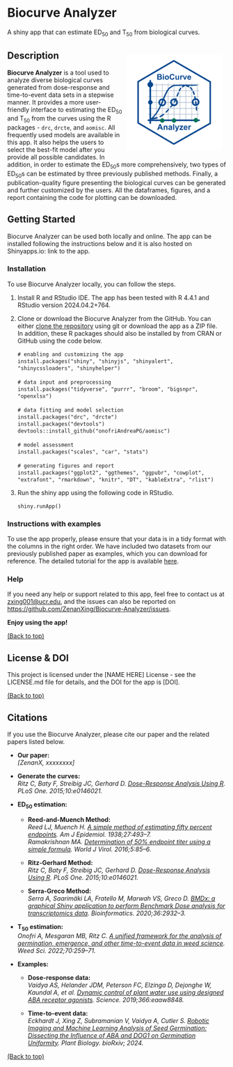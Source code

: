 # Biocurve Analyzer

A shiny app that can estimate ED<sub>50</sub> and T<sub>50</sub> from biological curves.  

## Description  <img src="www/biocurve_analyzer_logo.png" align="right" style="float:right; height:220px; margin: 10px;"/>

**Biocurve Analyzer** is a tool used to analyze diverse biological curves generated from dose-response and time-to-event data sets in a stepwise manner. It provides a more user-friendly interface to estimating the ED<sub>50</sub> and T<sub>50</sub> from the curves using the R packages - `drc`, `drcte`, and `aomisc`. All frequently used models are available in this app. It also helps the users to select the best-fit model after you provide all possible candidates. In addition, in order to estimate the ED<sub>50</sub>s more comprehensively, two types of ED<sub>50</sub>s can be estimated by three previously published methods. Finally, a publication-quality figure presenting the biological curves can be generated and further customized by the users. All the dataframes, figures, and a report containing the code for plotting can be downloaded. 

## Getting Started

Biocurve Analyzer can be used both locally and online. The app can be installed following the instructions below and it is also hosted on Shinyapps.io: link to the app.  

### Installation

To use Biocurve Analyzer locally, you can follow the steps.  

  1. Install R and RStudio IDE. The app has been tested with R 4.4.1 and RStudio version 2024.04.2+764.  

  2. Clone or download the Biocurve Analyzer from the GitHub. You can either [clone the repository](https://docs.github.com/en/repositories/creating-and-managing-repositories/cloning-a-repository) using git or download the app as a ZIP file.  
  In addition, these R packages should also be installed by from CRAN or GitHub using the code below.  

      ```
      # enabling and customizing the app
      install.packages("shiny", "shinyjs", "shinyalert", "shinycssloaders", "shinyhelper")
      
      # data input and preprocessing
      install.packages("tidyverse", "purrr", "broom", "bigsnpr", "openxlsx")
      
      # data fitting and model selection
      install.packages("drc", "drcte")
      install.packages("devtools")
      devtools::install_github("onofriAndreaPG/aomisc")
      
      # model assessment
      install.packages("scales", "car", "stats")
      
      # generating figures and report
      install.packages("ggplot2", "ggthemes", "ggpubr", "cowplot", "extrafont", "rmarkdown", "knitr", "DT", "kableExtra", "rlist")
      
      ```

  3. Run the shiny app using the following code in RStudio.

      ```
      shiny.runApp()
      ```

### Instructions with examples

To use the app properly, please ensure that your data is in a tidy format with the columns in the right order. We have included two datasets from our previously published paper as examples, which you can download for reference. The detailed tutorial for the app is available [here](./Tutorial.pdf). 

### Help

If you need any help or support related to this app, feel free to contact us at zxing001@ucr.edu, and the issues can also be reported on https://github.com/ZenanXing/Biocurve-Analyzer/issues.  
  
**Enjoy using the app!** 
  
[(Back to top)](#biocurve-analyzer)

## License & DOI

This project is licensed under the [NAME HERE] License - see the LICENSE.md file for details, and the DOI for the app is [DOI].  
  
[(Back to top)](#biocurve-analyzer)

## Citations

If you use the Biocurve Analyzer, please cite our paper and the related papers listed below.


- **Our paper:**  
*[ZenanX, xxxxxxxx]*  

- **Generate the curves:**  
*Ritz C, Baty F, Streibig JC, Gerhard D. [Dose-Response Analysis Using R](https://journals.plos.org/plosone/article?id=10.1371/journal.pone.0146021). PLoS One. 2015;10:e0146021.*  

- **ED<sub>50</sub> estimation:**  
  - **Reed-and-Muench Method:**  
  *Reed LJ, Muench H. [A simple method of estimating fifty percent endpoints](https://academic.oup.com/aje/article/27/3/493/99616). Am J Epidemiol. 1938;27:493–7.*  
  *Ramakrishnan MA. [Determination of 50% endpoint titer using a simple formula](https://www.wjgnet.com/2220-3249/full/v5/i2/85.htm). World J Virol. 2016;5:85–6.*  
  
  - **Ritz-Gerhard Method:**  
  *Ritz C, Baty F, Streibig JC, Gerhard D. [Dose-Response Analysis Using R](https://journals.plos.org/plosone/article?id=10.1371/journal.pone.0146021). PLoS One. 2015;10:e0146021.*    
  
  - **Serra-Greco Method:**  
  *Serra A, Saarimäki LA, Fratello M, Marwah VS, Greco D. [BMDx: a graphical Shiny application to perform Benchmark Dose analysis for transcriptomics data](https://academic.oup.com/bioinformatics/article/36/9/2932/5709037). Bioinformatics. 2020;36:2932–3.*  
  
- **T<sub>50</sub> estimation:**  
  *Onofri A, Mesgaran MB, Ritz C. [A unified framework for the analysis of germination, emergence, and other time-to-event data in weed science](https://www.cambridge.org/core/journals/weed-science/article/unified-framework-for-the-analysis-of-germination-emergence-and-other-timetoevent-data-in-weed-science/7DB0E039C9013D3E8F44FE32A3F42B88). Weed Sci. 2022;70:259–71.*

- **Examples:**  
  - **Dose-response data:**  
  *Vaidya AS, Helander JDM, Peterson FC, Elzinga D, Dejonghe W, Kaundal A, et al. [Dynamic control of plant water use using designed ABA receptor agonists](https://www.science.org/doi/10.1126/science.aaw8848?url_ver=Z39.88-2003&rfr_id=ori:rid:crossref.org&rfr_dat=cr_pub%20%200pubmed). Science. 2019;366:eaaw8848.*  
  
  - **Time-to-event data:**  
  *Eckhardt J, Xing Z, Subramanian V, Vaidya A, Cutler S. [Robotic Imaging and Machine Learning Analysis of Seed Germination: Dissecting the Influence of ABA and DOG1 on Germination Uniformity](https://www.biorxiv.org/content/10.1101/2024.05.10.593629v1). Plant Biology. bioRxiv; 2024.*    
  

  
[(Back to top)](#biocurve-analyzer)

